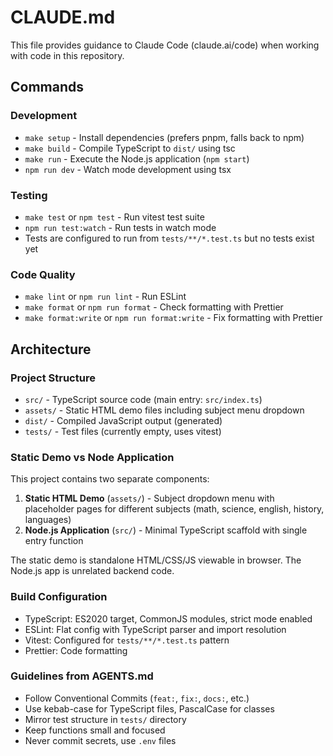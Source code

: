 # CLAUDE.md

This file provides guidance to Claude Code (claude.ai/code) when working with code in this repository.

## Commands

### Development

- `make setup` - Install dependencies (prefers pnpm, falls back to npm)
- `make build` - Compile TypeScript to `dist/` using tsc
- `make run` - Execute the Node.js application (`npm start`)
- `npm run dev` - Watch mode development using tsx

### Testing

- `make test` or `npm test` - Run vitest test suite
- `npm run test:watch` - Run tests in watch mode
- Tests are configured to run from `tests/**/*.test.ts` but no tests exist yet

### Code Quality

- `make lint` or `npm run lint` - Run ESLint
- `make format` or `npm run format` - Check formatting with Prettier
- `make format:write` or `npm run format:write` - Fix formatting with Prettier

## Architecture

### Project Structure

- `src/` - TypeScript source code (main entry: `src/index.ts`)
- `assets/` - Static HTML demo files including subject menu dropdown
- `dist/` - Compiled JavaScript output (generated)
- `tests/` - Test files (currently empty, uses vitest)

### Static Demo vs Node Application

This project contains two separate components:

1. **Static HTML Demo** (`assets/`) - Subject dropdown menu with placeholder pages for different subjects (math, science, english, history, languages)
2. **Node.js Application** (`src/`) - Minimal TypeScript scaffold with single entry function

The static demo is standalone HTML/CSS/JS viewable in browser. The Node.js app is unrelated backend code.

### Build Configuration

- TypeScript: ES2020 target, CommonJS modules, strict mode enabled
- ESLint: Flat config with TypeScript parser and import resolution
- Vitest: Configured for `tests/**/*.test.ts` pattern
- Prettier: Code formatting

### Guidelines from AGENTS.md

- Follow Conventional Commits (`feat:`, `fix:`, `docs:`, etc.)
- Use kebab-case for TypeScript files, PascalCase for classes
- Mirror test structure in `tests/` directory
- Keep functions small and focused
- Never commit secrets, use `.env` files

